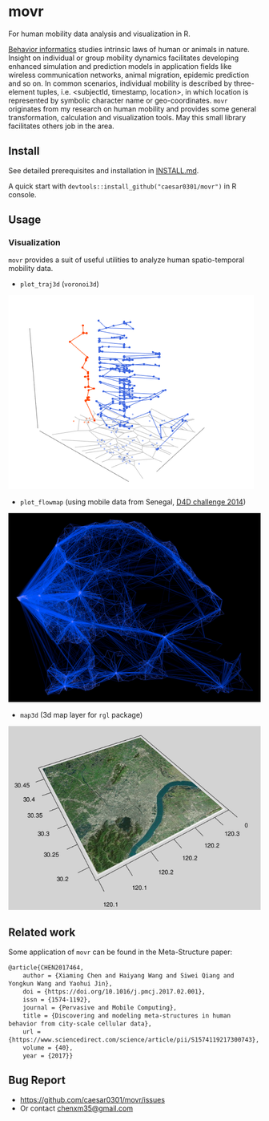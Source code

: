 # movr

For human mobility data analysis and visualization in R.

[Behavior informatics](https://en.wikipedia.org/wiki/Behavior_informatics) studies intrinsic laws of human or animals in nature. Insight on individual or group mobility dynamics facilitates developing enhanced simulation and prediction models in application fields like wireless communication networks, animal migration, epidemic prediction and so on. In common scenarios, individual mobility is described by three-element tuples, i.e. <subjectId, timestamp, location>, in which location is represented by symbolic character name or geo-coordinates. `movr` originates from my research on human mobility and provides some general transformation, calculation and visualization tools. May this small library facilitates others job in the area.
    
## Install

See detailed prerequisites and installation in [INSTALL.md](https://github.com/caesar0301/movr/blob/master/INSTALL.md).

A quick start with `devtools::install_github("caesar0301/movr")` in R console.

## Usage

### Visualization

`movr` provides a suit of useful utilities to analyze human spatio-temporal mobility data.

* `plot_traj3d` (`voronoi3d`)

![draw_mobility3d_example](https://raw.githubusercontent.com/caesar0301/movr/master/examples/mobility3d.png)

* `plot_flowmap` (using mobile data from Senegal, [D4D challenge 2014](http://www.d4d.orange.com/en/Accueil))

![draw_flowmap_example](https://raw.githubusercontent.com/caesar0301/movr/master/examples/flowmap.png)

* `map3d` (3d map layer for `rgl` package)

![map3d_example](https://raw.githubusercontent.com/caesar0301/movr/master/examples/map3d-rgl.png)


## Related work

Some application of `movr` can be found in the Meta-Structure paper: 

```
@article{CHEN2017464,
	author = {Xiaming Chen and Haiyang Wang and Siwei Qiang and Yongkun Wang and Yaohui Jin},
	doi = {https://doi.org/10.1016/j.pmcj.2017.02.001},
	issn = {1574-1192},
	journal = {Pervasive and Mobile Computing},
	title = {Discovering and modeling meta-structures in human behavior from city-scale cellular data},
	url = {https://www.sciencedirect.com/science/article/pii/S1574119217300743},
	volume = {40},
	year = {2017}}
```


## Bug Report

* https://github.com/caesar0301/movr/issues
* Or contact chenxm35@gmail.com
